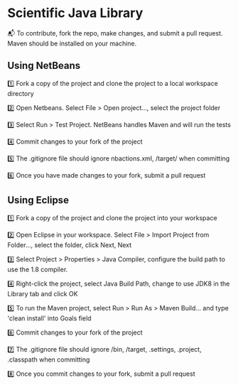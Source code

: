 # Scientific Java Library


:mailbox_with_mail: To contribute, fork the repo, make changes, and submit a pull request. Maven should be installed on your machine.



## Using NetBeans

:one: Fork a copy of the project and clone the project to a local workspace directory 

:two: Open Netbeans. Select File > Open project..., select the project folder

:three: Select Run > Test Project. NetBeans handles Maven and will run the tests

:four: Commit changes to your fork of the project

:five: The .gitignore file should ignore nbactions.xml, /target/ when committing

:six: Once you have made changes to your fork, submit a pull request



## Using Eclipse

:one: Fork a copy of the project and clone the project into your workspace

:two: Open Eclipse in your workspace. Select File > Import Project from Folder..., select the folder, click Next, Next

:three: Select Project > Properties > Java Compiler, configure the build path to use the 1.8 compiler.

:four: Right-click the project, select Java Build Path, change to use JDK8 in the Library tab and click OK

:five: To run the Maven project, select Run > Run As > Maven Build... and type 'clean install' into Goals field

:six: Commit changes to your fork of the project

:seven: The .gitignore file should ignore /bin, /target, .settings, .project, .classpath when committing

:eight: Once you commit changes to your fork, submit a pull request

